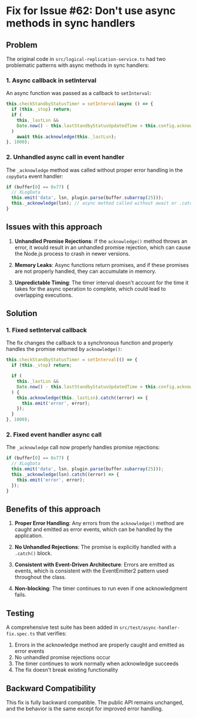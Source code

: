 # Fix for Issue #62: Don't use async methods in sync handlers

## Problem

The original code in `src/logical-replication-service.ts` had two problematic patterns with async methods in sync handlers:

### 1. Async callback in setInterval

An async function was passed as a callback to `setInterval`:

```typescript
this.checkStandbyStatusTimer = setInterval(async () => {
  if (this._stop) return;
  if (
    this._lastLsn &&
    Date.now() - this.lastStandbyStatusUpdatedTime > this.config.acknowledge!.timeoutSeconds * 1000
  )
    await this.acknowledge(this._lastLsn);
}, 1000);
```

### 2. Unhandled async call in event handler

The `_acknowledge` method was called without proper error handling in the `copyData` event handler:

```typescript
if (buffer[0] == 0x77) {
  // XLogData
  this.emit('data', lsn, plugin.parse(buffer.subarray(25)));
  this._acknowledge(lsn); // async method called without await or .catch()
}
```

## Issues with this approach

1. **Unhandled Promise Rejections**: If the `acknowledge()` method throws an error, it would result in an unhandled promise rejection, which can cause the Node.js process to crash in newer versions.

2. **Memory Leaks**: Async functions return promises, and if these promises are not properly handled, they can accumulate in memory.

3. **Unpredictable Timing**: The timer interval doesn't account for the time it takes for the async operation to complete, which could lead to overlapping executions.

## Solution

### 1. Fixed setInterval callback

The fix changes the callback to a synchronous function and properly handles the promise returned by `acknowledge()`:

```typescript
this.checkStandbyStatusTimer = setInterval(() => {
  if (this._stop) return;

  if (
    this._lastLsn &&
    Date.now() - this.lastStandbyStatusUpdatedTime > this.config.acknowledge!.timeoutSeconds * 1000
  ) {
    this.acknowledge(this._lastLsn).catch((error) => {
      this.emit('error', error);
    });
  }
}, 1000);
```

### 2. Fixed event handler async call

The `_acknowledge` call now properly handles promise rejections:

```typescript
if (buffer[0] == 0x77) {
  // XLogData
  this.emit('data', lsn, plugin.parse(buffer.subarray(25)));
  this._acknowledge(lsn).catch((error) => {
    this.emit('error', error);
  });
}
```

## Benefits of this approach

1. **Proper Error Handling**: Any errors from the `acknowledge()` method are caught and emitted as error events, which can be handled by the application.

2. **No Unhandled Rejections**: The promise is explicitly handled with a `.catch()` block.

3. **Consistent with Event-Driven Architecture**: Errors are emitted as events, which is consistent with the EventEmitter2 pattern used throughout the class.

4. **Non-blocking**: The timer continues to run even if one acknowledgment fails.

## Testing

A comprehensive test suite has been added in `src/test/async-handler-fix.spec.ts` that verifies:

1. Errors in the acknowledge method are properly caught and emitted as error events
2. No unhandled promise rejections occur
3. The timer continues to work normally when acknowledge succeeds
4. The fix doesn't break existing functionality

## Backward Compatibility

This fix is fully backward compatible. The public API remains unchanged, and the behavior is the same except for improved error handling.
